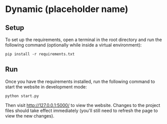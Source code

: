 # Dynamic (placeholder name)

## Setup

To set up the requirements, open a terminal in the root directory and
run the following command (optionally while inside a virtual environment):

```pip install -r requirements.txt```


## Run

Once you have the requirements installed, run the following command to start the website in development mode:

```python start.py```

Then visit http://127.0.0.1:5000/ to view the website. Changes to the project files should take effect immediately 
(you'll still need to refresh the page to view the new changes).
